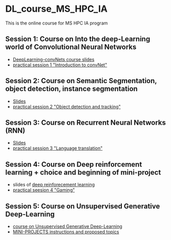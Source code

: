 # DL_course_MS_HPC_IA
This is the online course for MS HPC IA program

## Session 1: Course on Into the deep-Learning world of Convolutional Neural Networks
 * [DeepLearning-convNets course slides](https://github.com/HsiuWen/DL_course_MS_HPC_IA/blob/main/session1_convnet.pdf)
 * [practical session 1 "Introduction to convNet"](https://github.com/HsiuWen/DL_course_MS_HPC_IA/blob/main/L1_Introduction_CNN_MNIST.ipynb)
 
## Session 2: Course on Semantic Segmentation, object detection, instance segmentation
 * [Slides](https://github.com/HsiuWen/DL_course_MS_HPC_IA/blob/main/session2_detection.pdf)
 * [practical session 2 "Object detection and tracking"](https://github.com/HsiuWen/DL_course_MS_HPC_IA/blob/main/L2_Object_detection_and_tracking.ipynb)
 
## Session 3: Course on Recurrent Neural Networks (RNN)
 * [Slides](https://github.com/HsiuWen/DL_course_MS_HPC_IA/blob/main/session3_RNN.pdf)
 * [practical session 3 "Language translation"]()
 
## Session 4:  Course on Deep reinforcement learning + choice and beginning of mini-project
 * slides of [deep reinforecement learning]()
 * [practical seesion 4 "Gaming"]()

## Session 5: Course on Unsupervised Generative Deep-Learning 
 * [course on Unsupervised Generative Deep-Learning]() 
 * [MINI-PROJECTS instructions and proposed topics](https://github.com/fabienMoutarde/DLcourse/blob/master/mini-projets_HPC-IA.html)

